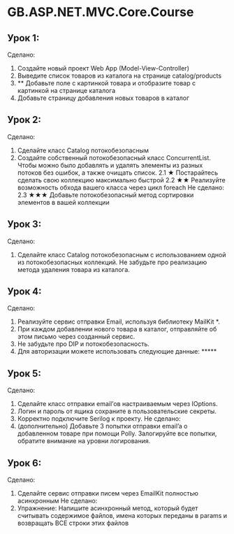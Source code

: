 # GB.ASP.NET.MVC.Core.Course

## Урок 1:
Сделано:
1. Создайте новый проект Web App (Model-View-Controller) 
2. Выведите список товаров из каталога на странице catalog/products
3. ** Добавьте поле с картинкой товара и отобразите товар с картинкой на странице каталога
4. Добавьте страницу добавления новых товаров в каталог

## Урок 2:
Сделано:
1. Сделайте класс Catalog потокобезопасным
2. Создайте собственный потокобезопасный класс ConcurrentList<T>. Чтобы можно было добавлять и удалять элементы из разных потоков без ошибок, а также очищать список.
2.1 ★ Постарайтесь сделать свою коллекцию максимально быстрой
2.2 ★★ Реализуйте возможность обхода вашего класса через цикл foreach
Не сделано:
2.3 ★★★ Добавьте потокобезопасный метод сортировки элементов в вашей коллекции

## Урок 3:
Сделано:
1. Сделайте класс Catalog потокобезопасным с использованием одной из потокобезопасных коллекций. Не забудьте про реализацию метода удаления товара из каталога.

## Урок 4:
Сделано:
1. Реализуйте сервис отправки Email, используя библиотеку MailKit *.
2. При каждом добавлении нового товара в каталог, отправляйте об этом письмо через созданный сервис.
3. Не забудьте про DIP и потокобезопасность.
4. Для авторизации можете использовать следующие данные: *****

## Урок 5:
Сделано:
1. Сделайте класс отправки email’ов настраиваемым через IOptions.
2. Логин и пароль от ящика сохраните в пользовательские секреты.
3. Корректно подключите Serilog к проекту.
Не сделано:
4. (дополнительно) Добавьте 3 попытки отправки email’a о добавленном товаре при помощи Polly. Залогируйте все попытки, обратите внимание на уровни логирования.

## Урок 6:
Сделано:
1. Сделайте сервис отправки писем через EmailKit полностью асинхронным
Не сделано:
2. Упражнение: Напишите асинхронный метод, который будет считывать содержимое файлов, имена которых переданы в params и возвращать ВСЕ строки этих файлов